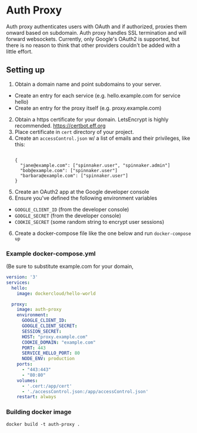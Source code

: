 # Auth Proxy

Auth proxy authenticates users with OAuth and if authorized, proxies them onward based on subdomain. Auth proxy handles SSL termination and will forward websockets. Currently, only Google's OAuth2 is supported, but there is no reason to think that other providers couldn't be added with a little effort.

## Setting up
1. Obtain a domain name and point subdomains to your server.
  * Create an entry for each service (e.g. hello.example.com for service hello)
  * Create an entry for the proxy itself (e.g. proxy.example.com)
2. Obtain a https certificate for your domain. LetsEncrypt is highly recommended. https://certbot.eff.org
3. Place certificate in `cert` directory of your project.
4. Create an `accessControl.json` w/ a list of emails and their privileges, like this:
    ```
    
    {
      "jane@example.com": ["spinnaker.user", "spinnaker.admin"]
      "bob@example.com": ["spinnaker.user"]
      "barbara@example.com": ["spinnaker.user"]
    }
    ```
4. Create an OAuth2 app at the Google developer console
5. Ensure you've defined the following environment variables
  * `GOOGLE_CLIENT_ID` (from the developer console)
  * `GOOGLE_SECRET` (from the developer console)
  * `COOKIE_SECRET` (some random string to encrypt user sessions)
6. Create a docker-compose file like the one below and run `docker-compose up`

### Example docker-compose.yml
(Be sure to substitute example.com for your domain, 
```yml
version: '3'
services:
  hello:
    image: dockercloud/hello-world

  proxy:
    image: auth-proxy
    environment:
      GOOGLE_CLIENT_ID:
      GOOGLE_CLIENT_SECRET:
      SESSION_SECRET:
      HOST: "proxy.example.com"
      COOKIE_DOMAIN: "example.com"
      PORT: 443
      SERVICE_HELLO_PORT: 80
      NODE_ENV: production
    ports:
      - "443:443"
      - "80:80"
    volumes:
      - '.cert:/app/cert'
      - './accessControl.json:/app/accessControl.json'
    restart: always
```    

### Building docker image
`docker build -t auth-proxy .`
